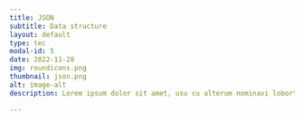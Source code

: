 ```yaml
---
title: JSON
subtitle: Data structure
layout: default
type: tec
modal-id: 5
date: 2022-11-28
img: roundicons.png
thumbnail: json.png
alt: image-alt
description: Lorem ipsum dolor sit amet, usu cu alterum nominavi lobortis. At duo novum diceret. Tantas apeirian vix et, usu sanctus postulant inciderint ut, populo diceret necessitatibus in vim. Cu eum dicam feugiat noluisse.

---
```


